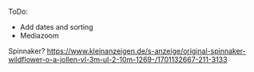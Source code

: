 ToDo:
- Add dates and sorting
- Mediazoom

Spinnaker?
https://www.kleinanzeigen.de/s-anzeige/original-spinnaker-wildflower-o-a-jollen-vl-3m-ul-2-10m-1269-/1701132667-211-3133